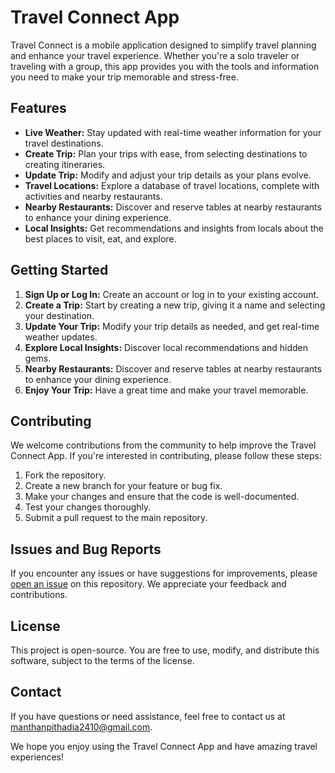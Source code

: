 # Travel Connect App

Travel Connect is a mobile application designed to simplify travel planning and enhance your travel experience. Whether you're a solo traveler or traveling with a group, this app provides you with the tools and information you need to make your trip memorable and stress-free.

## Features

- **Live Weather:** Stay updated with real-time weather information for your travel destinations.
- **Create Trip:** Plan your trips with ease, from selecting destinations to creating itineraries.
- **Update Trip:** Modify and adjust your trip details as your plans evolve.
- **Travel Locations:** Explore a database of travel locations, complete with activities and nearby restaurants.
- **Nearby Restaurants:** Discover and reserve tables at nearby restaurants to enhance your dining experience.
- **Local Insights:** Get recommendations and insights from locals about the best places to visit, eat, and explore.

## Getting Started

1. **Sign Up or Log In:** Create an account or log in to your existing account.
2. **Create a Trip:** Start by creating a new trip, giving it a name and selecting your destination.
3. **Update Your Trip:** Modify your trip details as needed, and get real-time weather updates.
4. **Explore Local Insights:** Discover local recommendations and hidden gems.
5. **Nearby Restaurants:** Discover and reserve tables at nearby restaurants to enhance your dining experience.
6. **Enjoy Your Trip:** Have a great time and make your travel memorable.

## Contributing

We welcome contributions from the community to help improve the Travel Connect App. If you're interested in contributing, please follow these steps:

1. Fork the repository.
2. Create a new branch for your feature or bug fix.
3. Make your changes and ensure that the code is well-documented.
4. Test your changes thoroughly.
5. Submit a pull request to the main repository.

## Issues and Bug Reports

If you encounter any issues or have suggestions for improvements, please [open an issue](https://github.com/manthanpithadia/TravelConnect/issues) on this repository. We appreciate your feedback and contributions.

## License

This project is open-source. You are free to use, modify, and distribute this software, subject to the terms of the license.

## Contact

If you have questions or need assistance, feel free to contact us at [manthanpithadia2410@gmail.com](mailto:manthanpithadia2410@gmail.com).

We hope you enjoy using the Travel Connect App and have amazing travel experiences!

